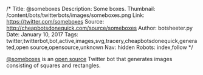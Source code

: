 /*
Title: @someboxes
Description: Some boxes.
Thumbnail: /content/bots/twitterbots/images/someboxes.png
Link: https://twitter.com/someboxes
Source: http://cheapbotsdonequick.com/source/someboxes
Author: botsheeter.py
Date: January 10, 2017
Tags: twitter,twitterbot,bot,active,images,svg,tracery,cheapbotsdonequick,generated,open source,opensource,unknown
Nav: hidden
Robots: index,follow
*/

[@someboxes](https://twitter.com/someboxes) is an [open source](http://cheapbotsdonequick.com/source/someboxes) Twitter bot that generates images consisting of squares and rectangles.
